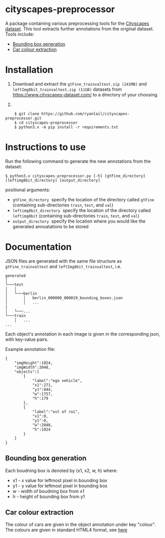 # cityscapes-preprocessor

A package containing various preprocessing tools for the [Cityscapes dataset](https://www.cityscapes-dataset.com/). This tool extracts further annotations from the original dataset. Tools include:

- [Bounding box generation](#bounding-box-generation)
- [Car colour extraction](#car-colour-extraction)

# Installation

1. Download and extract the `gtFine_trainvaltest.zip (241MB)` and `leftImg8bit_trainvaltest.zip (11GB)` datasets from https://www.cityscapes-dataset.com/ to a directory of your choosing.

2. 

        $ git clone https://github.com/ryanlail/cityscapes-preprocessor.git
        $ cd cityscapes-preprocessor
        $ python3.x -m pip install -r requirements.txt
        
# Instructions to use

Run the following command to generate the new annotations from the dataset:

```
$ python3.x cityscapes-preprocessor.py [-h] [gtFine_directory] [leftimg8bit_directory] [output_directory]
```
positional arguments:
-   `gtFine_directory`&nbsp;&nbsp;specify the location of the directory called `gtFine` (containing sub-directories `train`, `test`, and `val`)
-   `leftimg8bit_directory`&nbsp;&nbsp;specify the location of the directory called `leftimg8bit` (containing sub-directories `train`, `test`, and `val`)
-   `output_directory`&nbsp;&nbsp;specify the location where you would like the generated annoatations to be stored


# Documentation

JSON files are generated with the same file structure as `gtFine_trainvaltest` and `leftImg8bit_trainvaltest`, i.e. 

```
generated
│
└───test
│   │
│   └───berlin
│       │   berlin_000000_000019_bounding_boxes.json
│       │   ...
|   
│   └───...
└───train
    │   ...
...
```

Each object's annotation in each image is given in the corresponding json, with key-value pairs.

Example annotation file:

```
{
    "imgHeight":1024,
    "imgWidth":2048,
    "objects":[
        {
            "label":"ego vehicle",
            "x1":271,
            "y1":844,
            "w":1757,
            "h":179
        },
        {
            "label":"out of roi",
            "x1":0,
            "y1":0,
            "w":2048,
            "h":1024
        }
    ]
}
```

## Bounding box generation

Each boudning box is denoted by (x1, x2, w, h) where:
- x1 - x value for leftmost pixel in bounding box
- y1 - y value for leftmost pixel in bounding box
- w - width of boudning box from x1
- h - height of bounding box from y1

## Car colour extraction

The colour of cars are given in the object annotation under key "colour". The colours are given in standard HTML4 format, see [here](https://www.w3.org/TR/2002/WD-css3-color-20020418/#html4)
